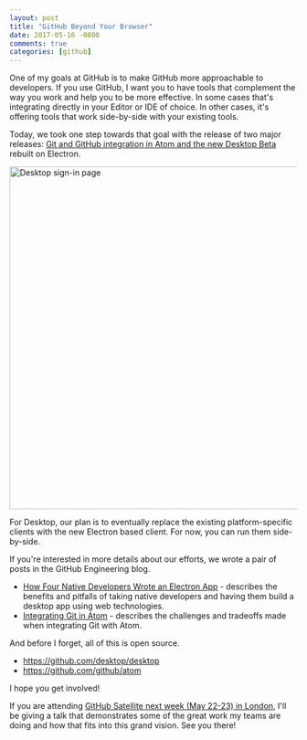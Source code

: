 ```yaml
---
layout: post
title: "GitHub Beyond Your Browser"
date: 2017-05-16 -0800
comments: true
categories: [github]
---
```


One of my goals at GitHub is to make GitHub more approachable to developers. If you use GitHub, I want you to have tools that complement the way you work and help you to be more effective. In some cases that's integrating directly in your Editor or IDE of choice. In other cases, it's offering tools that work side-by-side with your existing tools.

Today, we took one step towards that goal with the release of two major releases: [Git and GitHub integration in Atom and the new Desktop Beta](https://github.com/blog/2362-announcing-git-integration-for-atom-and-github-desktop-beta) rebuilt on Electron.

<img src="https://cloud.githubusercontent.com/assets/19977/26121249/7e0607ba-3a28-11e7-838b-a5407e2ac222.png" width="600" title="Desktop sign-in page" />

For Desktop, our plan is to eventually replace the existing platform-specific clients with the new Electron based client. For now, you can run them side-by-side.

If you're interested in more details about our efforts, we wrote a pair of posts in the GitHub Engineering blog.

* [How Four Native Developers Wrote an Electron App](https://githubengineering.com/how-four-native-developers-wrote-an-electron-app/) - describes the benefits and pitfalls of taking native developers and having them build a desktop app using web technologies.
* [Integrating Git in Atom](https://githubengineering.com/integrating-git-in-atom/) - describes the challenges and tradeoffs made when integrating Git with Atom.

And before I forget, all of this is open source.

* https://github.com/desktop/desktop
* https://github.com/github/atom

I hope you get involved!

If you are attending [GitHub Satellite next week (May 22-23) in London](https://githubuniverse.com/satellite/), I'll be giving a talk that demonstrates some of the great work my teams are doing and how that fits into this grand vision. See you there!
